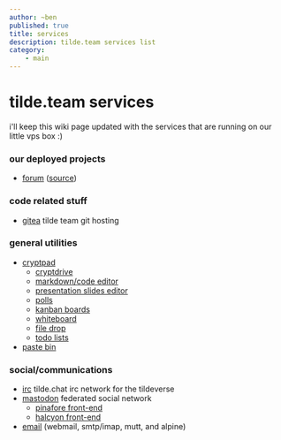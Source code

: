 ```yaml
---
author: ~ben
published: true
title: services
description: tilde.team services list
category: 
    - main
---
```


# tilde.team services

i'll keep this wiki page updated with the services that are running on our little vps box :)


### our deployed projects

* [forum](https://forum.tilde.team) ([source](https://git.tilde.team/meta/forum))


### code related stuff

* [gitea](https://git.tilde.team/) tilde team git hosting


### general utilities

* [cryptpad](https://pad.tilde.team)
    - [cryptdrive](https://pad.tilde.team/drive/)
    - [markdown/code editor](https://pad.tilde.team/code/)
    - [presentation slides editor](https://pad.tilde.team/slides/)
    - [polls](https://pad.tilde.team/poll/)
    - [kanban boards](https://pad.tilde.team/kanban/)
    - [whiteboard](https://pad.tilde.team/whiteboard/)
    - [file drop](https://pad.tilde.team/file/)
    - [todo lists](https://pad.tilde.team/todo/)
* [paste bin](https://paste.tilde.team)


### social/communications

* [irc](https://tilde.chat) tilde.chat irc network for the tildeverse
* [mastodon](https://tilde.zone) federated social network
    - [pinafore front-end](https://pinafore.tilde.team)
    - [halcyon front-end](https://halcyon.tilde.team)
* [email](?page=email) (webmail, smtp/imap, mutt, and alpine)
